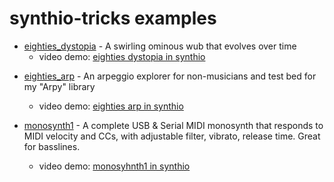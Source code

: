 
synthio-tricks examples
=======================


- [eighties_dystopia](eighties_dystopia/code.py) - A swirling ominous wub that evolves over time
  - video demo: [eighties dystopia in synthio](https://www.youtube.com/watch?v=EcDqYh-DzVA)

<!-- - [eighties_chase](eighties_chase/code.py) - You're being chased a by a killer robot, run! -->

- [eighties_arp](eighties_arp/code.py) - An arpeggio explorer for non-musicians and test bed for my "Arpy" library
  - video demo: [eighties arp in synthio](https://www.youtube.com/watch?v=noj92Ae0IQI)

- [monosynth1](monosynth1/code.py) - A complete USB & Serial MIDI monosynth that responds to
  MIDI velocity and CCs, with adjustable filter, vibrato, release time. Great for basslines.
  - video demo: [monosyhnth1 in synthio](https://www.youtube.com/watch?v=S1-TDjxE3Qs)
